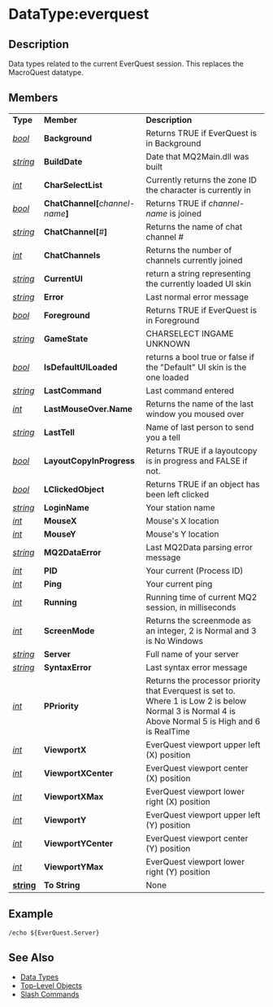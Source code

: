 # DataType:everquest

## Description

Data types related to the current EverQuest session. This replaces the MacroQuest datatype.

## Members

|  |  |  |
| :--- | :--- | :--- |
| **Type** | **Member** | **Description** |
| [_bool_](datatype-bool.md) | **Background** | Returns TRUE if EverQuest is in Background |
| [_string_](datatype-string.md) | **BuildDate** | Date that MQ2Main.dll was built |
| [_int_](datatype-int.md) | **CharSelectList** | Currently returns the zone ID the character is currently in |
| [_bool_](datatype-bool.md) | **ChatChannel\[**_channel-name_**\]** | Returns TRUE if _channel-name_ is joined |
| [_string_](datatype-string.md) | **ChatChannel\[**\#**\]** | Returns the name of chat channel \# |
| [_int_](datatype-int.md) | **ChatChannels** | Returns the number of channels currently joined |
| [_string_](datatype-string.md) | **CurrentUI** | return a string representing the currently loaded UI skin |
| [_string_](datatype-string.md) | **Error** | Last normal error message |
| [_bool_](datatype-bool.md) | **Foreground** | Returns TRUE if EverQuest is in Foreground |
| [_string_](datatype-string.md) | **GameState** | CHARSELECT INGAME UNKNOWN |
| [_bool_](datatype-bool.md) | **IsDefaultUILoaded** | returns a bool true or false if the "Default" UI skin is the one loaded |
| [_string_](datatype-string.md) | **LastCommand** | Last command entered |
| [_int_](datatype-int.md) | **LastMouseOver.Name** | Returns the name of the last window you moused over |
| [_string_](datatype-string.md) | **LastTell** | Name of last person to send you a tell |
| [_bool_](datatype-bool.md) | **LayoutCopyInProgress** | Returns TRUE if a layoutcopy is in progress and FALSE if not. |
| [_bool_](datatype-bool.md) | **LClickedObject** | Returns TRUE if an object has been left clicked |
| [_string_](datatype-string.md) | **LoginName** | Your station name |
| [_int_](datatype-int.md) | **MouseX** | Mouse's X location |
| [_int_](datatype-int.md) | **MouseY** | Mouse's Y location |
| [_string_](datatype-string.md) | **MQ2DataError** | Last MQ2Data parsing error message |
| [_int_](datatype-int.md) | **PID** | Your current \(Process ID\) |
| [_int_](datatype-int.md) | **Ping** | Your current ping |
| [_int_](datatype-int.md) | **Running** | Running time of current MQ2 session, in milliseconds |
| [_int_](datatype-int.md) | **ScreenMode** | Returns the screenmode as an integer, 2 is Normal and 3 is No Windows |
| [_string_](datatype-string.md) | **Server** | Full name of your server |
| [_string_](datatype-string.md) | **SyntaxError** | Last syntax error message |
| [_int_](datatype-int.md) | **PPriority** | Returns the processor priority that Everquest is set to. Where 1 is Low 2 is below Normal 3 is Normal 4 is Above Normal 5 is High and 6 is RealTime |
| [_int_](datatype-int.md) | **ViewportX** | EverQuest viewport upper left \(X\) position |
| [_int_](datatype-int.md) | **ViewportXCenter** | EverQuest viewport center \(X\) position |
| [_int_](datatype-int.md) | **ViewportXMax** | EverQuest viewport lower right \(X\) position |
| [_int_](datatype-int.md) | **ViewportY** | EverQuest viewport upper left \(Y\) position |
| [_int_](datatype-int.md) | **ViewportYCenter** | EverQuest viewport center \(Y\) position |
| [_int_](datatype-int.md) | **ViewportYMax** | EverQuest viewport lower right \(Y\) position |
| [**string**](datatype-string.md) | **To String** | None |

## Example

`/echo ${EverQuest.Server}`

## See Also

* [Data Types](./)
* [Top-Level Objects](../top-level-objects/)
* [Slash Commands](../../commands/slash-commands/)

